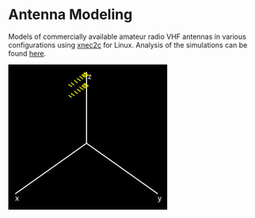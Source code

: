 # Antenna Modeling

Models of commercially available amateur radio VHF antennas in various configurations using [xnec2c](https://www.xnec2c.org "xnec2c") for Linux. Analysis of the simulations can be found [here](http://www.sportscliche.com/wb2fko/modeling.html "here").


![alt text](https://github.com/microphonon/antenna-modeling/blob/main/stack.jpg)
